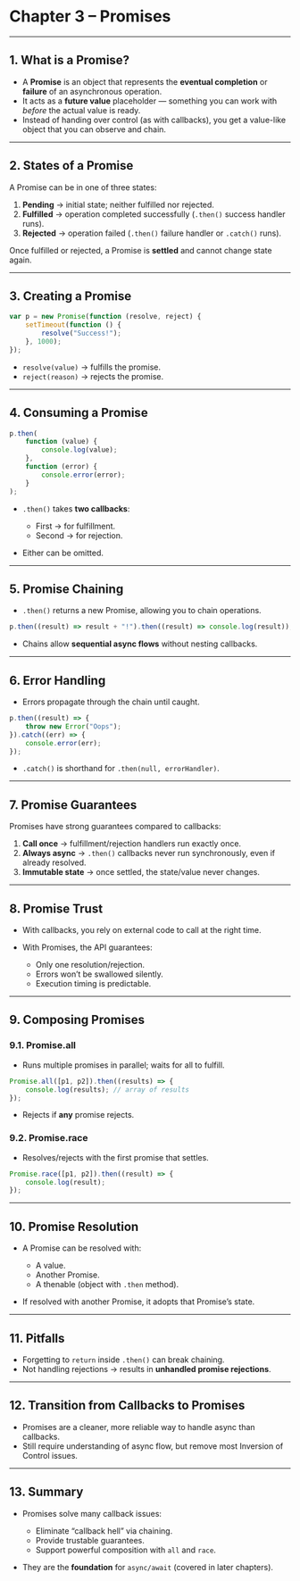 # **Chapter 3 – Promises**

---

## **1. What is a Promise?**

-   A **Promise** is an object that represents the **eventual completion** or **failure** of an asynchronous operation.
-   It acts as a **future value** placeholder — something you can work with _before_ the actual value is ready.
-   Instead of handing over control (as with callbacks), you get a value-like object that you can observe and chain.

---

## **2. States of a Promise**

A Promise can be in one of three states:

1. **Pending** → initial state; neither fulfilled nor rejected.
2. **Fulfilled** → operation completed successfully (`.then()` success handler runs).
3. **Rejected** → operation failed (`.then()` failure handler or `.catch()` runs).

Once fulfilled or rejected, a Promise is **settled** and cannot change state again.

---

## **3. Creating a Promise**

```js
var p = new Promise(function (resolve, reject) {
    setTimeout(function () {
        resolve("Success!");
    }, 1000);
});
```

-   `resolve(value)` → fulfills the promise.
-   `reject(reason)` → rejects the promise.

---

## **4. Consuming a Promise**

```js
p.then(
    function (value) {
        console.log(value);
    },
    function (error) {
        console.error(error);
    }
);
```

-   `.then()` takes **two callbacks**:

    -   First → for fulfillment.
    -   Second → for rejection.

-   Either can be omitted.

---

## **5. Promise Chaining**

-   `.then()` returns a new Promise, allowing you to chain operations.

```js
p.then((result) => result + "!").then((result) => console.log(result));
```

-   Chains allow **sequential async flows** without nesting callbacks.

---

## **6. Error Handling**

-   Errors propagate through the chain until caught.

```js
p.then((result) => {
    throw new Error("Oops");
}).catch((err) => {
    console.error(err);
});
```

-   `.catch()` is shorthand for `.then(null, errorHandler)`.

---

## **7. Promise Guarantees**

Promises have strong guarantees compared to callbacks:

1. **Call once** → fulfillment/rejection handlers run exactly once.
2. **Always async** → `.then()` callbacks never run synchronously, even if already resolved.
3. **Immutable state** → once settled, the state/value never changes.

---

## **8. Promise Trust**

-   With callbacks, you rely on external code to call at the right time.
-   With Promises, the API guarantees:

    -   Only one resolution/rejection.
    -   Errors won’t be swallowed silently.
    -   Execution timing is predictable.

---

## **9. Composing Promises**

### **9.1. Promise.all**

-   Runs multiple promises in parallel; waits for all to fulfill.

```js
Promise.all([p1, p2]).then((results) => {
    console.log(results); // array of results
});
```

-   Rejects if **any** promise rejects.

### **9.2. Promise.race**

-   Resolves/rejects with the first promise that settles.

```js
Promise.race([p1, p2]).then((result) => {
    console.log(result);
});
```

---

## **10. Promise Resolution**

-   A Promise can be resolved with:

    -   A value.
    -   Another Promise.
    -   A thenable (object with `.then` method).

-   If resolved with another Promise, it adopts that Promise’s state.

---

## **11. Pitfalls**

-   Forgetting to `return` inside `.then()` can break chaining.
-   Not handling rejections → results in **unhandled promise rejections**.

---

## **12. Transition from Callbacks to Promises**

-   Promises are a cleaner, more reliable way to handle async than callbacks.
-   Still require understanding of async flow, but remove most Inversion of Control issues.

---

## **13. Summary**

-   Promises solve many callback issues:

    -   Eliminate “callback hell” via chaining.
    -   Provide trustable guarantees.
    -   Support powerful composition with `all` and `race`.

-   They are the **foundation** for `async/await` (covered in later chapters).
